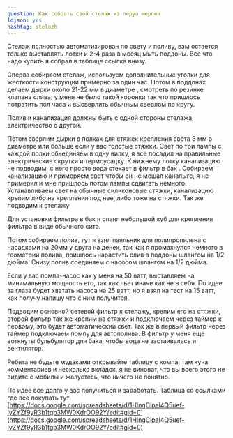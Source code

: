 ```yaml
---
question: Как собрать свой стелаж из леруа мерлен
ldjson: yes 
hashtag: stelazh
---
```


Стелаж полностью автоматизирован по свету и поливу, вам остается только выставлять лотки и 2-4 раза в месяц мыть поддоны. Все что надо купить я собрал в таблице ссылка внизу.

Сперва собираем стелаж, используем дополнительные уголки для жесткости конструкции примерно за один час. Потом в поддонах делаем дырки около 21-22 мм в диаметре , смотреть по резинке клапана слива, у меня не было такой коронки так что пришлось потратить пол часа и высверлить обычным сверлом по кругу. 

Полив и канализация должны быть с одной стороны стелажа, электричество с другой.

Потом сверлим дырки в полках для стяжек крепления света 3 мм в диаметре или больше если у вас толстые стяжки. Свет по три лампы с каждой полки обьединяем в одну вилку, я все посадил на правильные электрические скрутки и термоусадку. К нижнему лотку канализацию не подводим, с него просто вода стекает в фильтр в бак . Собираем канализацию и примеряем свет чтобы он не мешал каналыге, я не примерил и мне пришлось потом лампы сдвигать немного. Устанавливаем свет на обычные силиконовые стяжки, канализацию крепим либо на крепления под нее, либо тоже на стяжки. Так же подводим к стелажу 

Для установки фильтра в бак я спаял небольшой куб для крепления фильтра в виде обычного сита.

Потом собираем полив, тут я взял паяльник для полипропилена с насадками на 20мм у друга на денек, так как я промахнулся немного в геометрии полива, пришлось нарастить слив в поддоны шлангом на 1/2 дюйма. Снизу полив соединяем с насосом шлангом на 1/2 дюйма.

Если у вас помпа-насос как у меня на 50 ватт, выставляем на минимальную мощность его, так как льет иначе как не в себя. По идее за глаза будет хватать насоса на 25 ватт, но я взял на тест на 15 ватт, как получу напишу что с ним получится.

Подводим основной сетевой фильтр к стелажу, крепим его на стяжки, второй фильтр так же крепим на стяжки и подключаем через таймер к первому, это будет автоматический свет. Так же в первый фильтр через таймер подключаем помпу для автополива. В фильтр у меня еще воткнуты бульбулятор для бака, чтобы вода не застаивалась и вентилятор.

Ребята не будьте мудаками открывайте таблицу с компа, там куча комментариев и несколько вкладок, я не виноват, что вы всего этого не видите с мобилы и жалуетесь, что ничего не понятно.

По идее все долго у вас получиться и заработать. Таблица со ссылками где все покупать тут [https://docs.google.com/spreadsheets/d/1HIngCipal4Q5uef-IyZYZf9yR3b1tgb3MW0KdrOO92Y/edit#gid=0](https://docs.google.com/spreadsheets/d/1HIngCipal4Q5uef-IyZYZf9yR3b1tgb3MW0KdrOO92Y/edit#gid=0)
